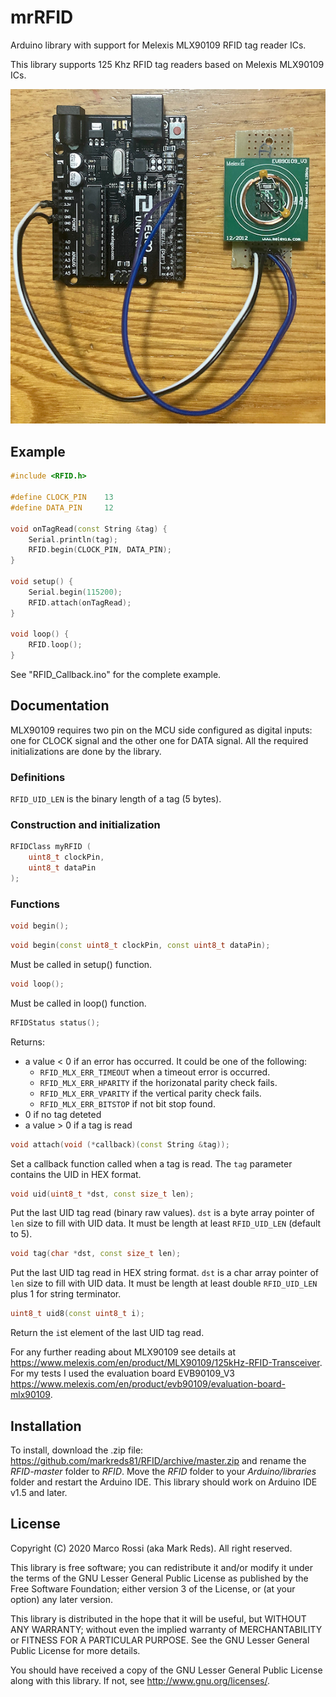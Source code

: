 # mrRFID

Arduino library with support for Melexis MLX90109 RFID tag reader ICs.

This library supports 125 Khz RFID tag readers based on Melexis MLX90109 ICs.

![alt text](extras/EVB90109_V3_arduino.jpg "EVB90109_V3 with Arduino board")

## Example

```c++
#include <RFID.h>

#define CLOCK_PIN    13
#define DATA_PIN     12

void onTagRead(const String &tag) {
    Serial.println(tag);
    RFID.begin(CLOCK_PIN, DATA_PIN);
}

void setup() {
    Serial.begin(115200);
    RFID.attach(onTagRead);
}

void loop() {
    RFID.loop();
}
```

See "RFID_Callback.ino" for the complete example.

## Documentation

MLX90109 requires two pin on the MCU side configured as digital inputs: one for CLOCK signal and the other one for DATA signal. All the required initializations are done by the library.

### Definitions

`RFID_UID_LEN` is the binary length of a tag (5 bytes).

### Construction and initialization

```c++
RFIDClass myRFID (
    uint8_t clockPin,
    uint8_t dataPin
);
```

### Functions

```c++
void begin();
```

```c++
void begin(const uint8_t clockPin, const uint8_t dataPin);
```
Must be called in setup() function.

```c++
void loop();
```
Must be called in loop() function.

```c++
RFIDStatus status();
```

Returns:
* a value < 0 if an error has occurred. It could be one of the following:
    * `RFID_MLX_ERR_TIMEOUT` when a timeout error is occurred.
    * `RFID_MLX_ERR_HPARITY` if the horizonatal parity check fails.
    * `RFID_MLX_ERR_VPARITY` if the vertical parity check fails.
    * `RFID_MLX_ERR_BITSTOP` if not bit stop found.
* 0 if no tag deteted
* a value > 0 if a tag is read

```c++
void attach(void (*callback)(const String &tag));
```
Set a callback function called when a tag is read. The `tag` parameter contains the UID in HEX format.

```c++
void uid(uint8_t *dst, const size_t len);
```
Put the last UID tag read (binary raw values). `dst` is a byte array pointer of `len` size to fill with UID data.
It must be length at least `RFID_UID_LEN` (default to 5).

```c++
void tag(char *dst, const size_t len);
```
Put the last UID tag read in HEX string format. `dst` is a char array pointer of `len` size to fill with UID data.
It must be length at least double `RFID_UID_LEN` plus 1 for string terminator.

```c++
uint8_t uid8(const uint8_t i);
```
Return the `i`st element of the last UID tag read.

For any further reading about MLX90109 see details at https://www.melexis.com/en/product/MLX90109/125kHz-RFID-Transceiver.
For my tests I used the evaluation board EVB90109_V3 https://www.melexis.com/en/product/evb90109/evaluation-board-mlx90109.

## Installation

To install, download the .zip file: https://github.com/markreds81/RFID/archive/master.zip and rename the *RFID-master* folder to *RFID*. Move the *RFID* folder to your *Arduino/libraries* folder and restart the Arduino IDE.  This library should work on Arduino IDE v1.5 and later.

## License

Copyright (C) 2020 Marco Rossi (aka Mark Reds).  All right reserved.

This library is free software; you can redistribute it and/or
modify it under the terms of the GNU Lesser General Public
License as published by the Free Software Foundation; either
version 3 of the License, or (at your option) any later version.

This library is distributed in the hope that it will be useful,
but WITHOUT ANY WARRANTY; without even the implied warranty of
MERCHANTABILITY or FITNESS FOR A PARTICULAR PURPOSE. See the GNU
Lesser General Public License for more details.

You should have received a copy of the GNU Lesser General Public
License along with this library. If not, see <http://www.gnu.org/licenses/>.
